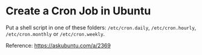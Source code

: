 # Create a Cron Job in Ubuntu

Put a shell script in one of these folders: 
`/etc/cron.daily`, 
`/etc/cron.hourly`, 
`/etc/cron.monthly` or 
`/etc/cron.weekly`.

Reference: https://askubuntu.com/a/2369